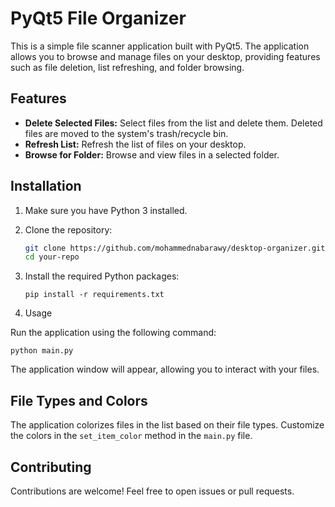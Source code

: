 # PyQt5 File Organizer

This is a simple file scanner application built with PyQt5. The application allows you to browse and manage files on your desktop, providing features such as file deletion, list refreshing, and folder browsing.

## Features

- **Delete Selected Files:** Select files from the list and delete them. Deleted files are moved to the system's trash/recycle bin.
- **Refresh List:** Refresh the list of files on your desktop.
- **Browse for Folder:** Browse and view files in a selected folder.

## Installation

1. Make sure you have Python 3 installed.
2. Clone the repository:

   ```bash
   git clone https://github.com/mohammednabarawy/desktop-organizer.git
   cd your-repo
   ```

3. Install the required Python packages:

   ```
   pip install -r requirements.txt

   ```

4. Usage

Run the application using the following command:

```
python main.py

```

The application window will appear, allowing you to interact with your files.

## File Types and Colors

The application colorizes files in the list based on their file types. Customize the colors in the `set_item_color` method in the `main.py` file.

## Contributing

Contributions are welcome! Feel free to open issues or pull requests.
